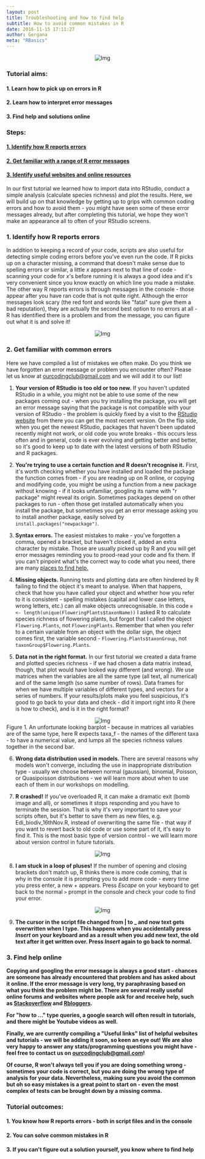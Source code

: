 ```yaml
---
layout: post
title: Troubleshooting and how to find help
subtitle: How to avoid common mistakes in R
date: 2016-11-15 17:11:27
author: Gergana
meta: "RBasics"
---
```

<div class="block">
          <center><img src="{{ site.baseurl }}/img/tutheader2.png" alt="Img"></center>
        </div>

### Tutorial aims:

#### 1. Learn how to pick up on errors in R

#### 2. Learn how to interpret error messages

#### 3. Find help and solutions online

### Steps:

#### <a href="#id">1. Identify how R reports errors</a>

#### <a href="#errors">2. Get familiar with a range of R error messages</a>

#### <a href="#help">3. Identify useful websites and online resources</a>

In our first tutorial we learned how to import data into RStudio, conduct a simple analysis (calculate species richness) and plot the results. Here, we will build up on that knowledge by getting up to grips with common coding errors and how to avoid them - you might have seen some of these error messages already, but after completing this tutorial, we hope they won't make an appearance all to often of your RStudio screens.

<a name="id"></a>

### 1. Identify how R reports errors

In addition to keeping a record of your code, scripts are also useful for detecting simple coding errors before you've even run the code. If R picks up on a character missing, a command that doesn't make sense due to spelling errors or similar, a little <i>x</i> appears next to that line of code - scanning your code for <i>x</i>'s before running it is always a good idea and it's very convenient since you know exactly on which line you made a mistake. The other way R reports errors is through messages in the console - those appear after you have ran code that is not quite right. Although the error messages look scary (the red font and words like "fatal" sure give them a bad reputation), they are actually the second best option to no errors at all - R has identified there is a problem and from the message, you can figure out what it is and solve it!

<div class="block">
          <center><img src="{{ site.baseurl }}/img/xandm.png" alt="Img"></center>
        </div>

<a name="errors"></a>

### 2. Get familiar with common errors

Here we have compiled a list of mistakes we often make. Do you think we have forgotten an error message or problem you encounter often? Please let us know at ourcodingclub@gmail.com and we will add it to our list!

1. <b>Your version of RStudio is too old or too new.</b> If you haven't updated RStudio in a while, you might not be able to use some of the new packages coming out - when you try installing the package, you will get an error message saying that the package is not compatible with your version of RStudio - the problem is quickly fixed by a visit to the <a href="https://www.rstudio.com/products/rstudio/">RStudio website</a> from there you can get the most recent version. On the flip side, when you get the newest RStudio, packages that haven't been updated recently might not work, or old code you wrote breaks - this occurs less often and in general, code is ever evolving and getting better and better, so it's good to keep up to date with the latest versions of both RStudio and R packages.

2. <b>You're trying to use a certain function and R doesn't recognise it.</b> First, it's worth checking whether you have installed and loaded the package the function comes from - if you are reading up on R online, or copying and modifying code, you might be using a function from a new package without knowing - if it looks unfamiliar, googling its name with "r package" might reveal its origin. Sometimes packages depend on other packages to run - often those get installed automatically when you install the package, but sometimes you get an error message asking you to install another package, easily solved by `install.packages("newpackage")`.

3. <b>Syntax errors.</b> The easiest mistakes to make - you've forgotten a comma, opened a bracket, but haven't closed it, added an extra character by mistake. Those are usually picked up by R and you will get error messages reminding you to prood-read your code and fix them. If you can't pinpoint what's the correct way to code what you need, there are many <a href="#help">places to find help.</a>

4. <b>Missing objects.</b> Running tests and plotting data are often hindered by R failing to find the object it's meant to analyse. When that happens, check that how you have called your object and whether how you refer to it is consistent - spelling mistakes (capital and lower case letters, wrong letters, etc.) can all make objects unrecognisable. In this code `e <- length(unique(FloweringPlants$taxonName))` I asked R to calculate species richness of flowering plants, but forgot that I called the object `Flowering.Plants`, not `FloweringPlants`. Remember that when you refer to a certain variable from an object with the dollar sign, the object comes first, the variable second - `Flowering.Plants$taxonGroup`, not `taxonGroup$Flowering.Plants`.

5. <b>Data not in the right format.</b> In our first tutorial we created a data frame and plotted species richness - if we had chosen a data matrix instead, though, that plot would have looked way different (and wrong). We use matrices when the variables are all the same type (all text, all numerical) and of the same length (so same number of rows). Data frames for when we have multiple variables of different types, and vectors for a series of numbers. If your results/plots make you feel suspicious, it's good to go back to your data and check - did it import right into R (here is how to check), and is it in the right format?

<center><img src="{{ site.baseurl }}/img/wrong.png" alt="Img"></center>
Figure 1. An unfortunate looking barplot - because in matrices all variables are of the same type, here R expects taxa_f - the names of the different taxa - to have a numerical value, and lumps all the species richness values together in the second bar.


6. <b>Wrong data distribution used in models.</b> There are several reasons why models won't converge, including the use in inappropriate distribution type - usually we choose between normal (gaussian), binomial, Poisson, or Quasipoisson distributions - we will learn more about when to use each of them in our workshops on modelling.

7. <b>R crashed!</b> If you've overloaded R, it can make a dramatic exit (bomb image and all), or sometimes it stops responding and you have to terminate the session. That is why it's very important to save your scripts often, but it's better to save them as new files, e.g. Edi_biodiv_16thNov.R, instead of overwriting the same file - that way if you want to revert back to old code or use some part of it, it's easy to find it. This is the most basic type of version control - we will learn more about version control in future tutorials.

<center><img src="{{ site.baseurl }}/img/bomb.png" alt="Img"></center>

8. <b>I am stuck in a loop of pluses!</b> If the number of opening and closing brackets don't match up, R thinks there is more code coming, that is why in the console it is prompting you to add more code - every time you press enter, a new + appears. Press <i>Escape</i> on your keyboard to get back to the normal `>` prompt in the console and check your code to find your error.

<center><img src="{{ site.baseurl }}/img/pluses.png" alt="Img"></center>

9. <b>The cursor in the script file changed from | to _ and now text gets overwritten when I type.<b> This happens when you accidentally press <i>Insert</i> on your keyboard and as a result when you add new text, the old text after it get written over. Press <i>Insert</i> again to go back to normal.

<a name="help"></a>

### 3. Find help online

<b>Copying and googling the error message is always a good start</b> - chances are someone has already encountered that problem and has asked about it online. If the error message is very long, try paraphrasing based on what you think the problem might be. There are several really useful online forums and websites where people ask for and receive help, such as <a href="http://stackoverflow.com ">Stackoverflow</a> and <a href="https://www.r-bloggers.com/">Rbloggers</a>.

<b>For "how to ..." type queries, a google search will often result in tutorials, and there might be Youtube videos as well.</b>

Finally, we are currently compiling a <b>"Useful links" list of helpful websites and tutorials</b> - we will be adding it soon, so keen an eye out! We are also very happy to answer any stats/programming questions you might have - feel free to contact us on ourcodingclub@gmail.com!

<b>Of course, R won't always tell you if you are doing something wrong - sometimes your code is correct, but you are doing the wrong type of analysis for your data. Nevertheless, making sure you avoid the common but oh so easy mistakes is a great point to start on - even the most complex of tests can be brought down by a missing comma.</b>

### Tutorial outcomes:

#### 1. You know how R reports errors - both in script files and in the console

#### 2. You can solve common mistakes in R

#### 3. If you can't figure out a solution yourself, you know where to find help
